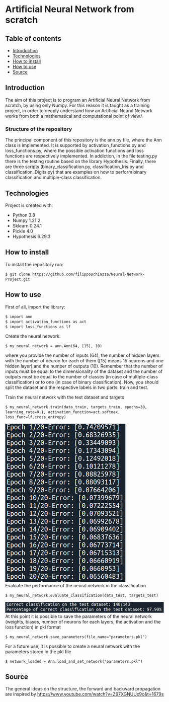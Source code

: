 # Artificial Neural Network from scratch

## Table of contents
* [Introduction](#Introduction)
* [Technologies](#Technologies)
* [How to install](#How-to-install)
* [How to use](#How-to-use)
* [Source](#Source)

## Introduction
The aim of this project is to program an Artificial Neural Network from scratch, by using only Numpy. For this reason it is taught as a training project, in order to deeply understand how an Artificial Neural Network works from both a mathematical and computational point of view.\
### Structure of the repository
The principal component of this repository is the ann.py file, where the Ann class is implemented. It is supported by activation_functions.py and loss_functions.py, where the possible activation functions and loss functions are respectively implemented. In addiction, in the file testing.py there is the testing routine based on the library Hypothesis. Finally, there are three scripts (binary_classification.py, classification_Iris.py and classification_Digits.py) that are examples on how to perform binary classification and multiple-class classification. 

## Technologies
Project is created with: 
* Python 3.8
* Numpy 1.21.2
* Sklearn 0.24.1
* Pickle 4.0
* Hypothesis 6.29.3

## How to install
To install the repository run:
```
$ git clone https://github.com/filipposchiazza/Neural-Network-Project.git
```

## How to use
First of all, import the library:
```
$ import ann
$ import activation_functions as act
$ import loss_functions as lf
```
Create the neural network:
```
$ my_neural_network = ann.Ann(64, [15], 10)
```
where you provide the number of inputs (64), the number of hidden layers with the number of neuron for each of them ([15] means 15 neurons and one hidden layer) and the number of outputs (10). Remember that the number of inputs must be equal to the dimensionality of the dataset and the number of outputs must be equal to the number of classes (in case of multiple-class classification) or to one (in case of binary classification).
Now, you should split the dataset and the respective labels in two parts: train and test.  

Train the neural network with the test dataset and targets
```
$ my_neural_network.train(data_train, targets_train, epochs=30, learning_rate=0.1, activation_function=act.softmax, loss_func=lf.cross_entropy)
```
![Training output](./images/Train.png)\
Evaluate the performance of the neural network in the classification
```
$ my_neural_network.evaluate_classification(data_test, targets_test)
```
![Evaluate classification output](./images/Evaluate_classification.png)\
At this point it is possible to save the parameters of the neural network (weights, biases, number of neurons for each layers, the activation and the loss function) in pkl format
```
$ my_neural_network.save_parameters(file_name="parameters.pkl")
```
For a future use, it is possible to create a neural network with the parameters stored in the pkl file
```
$ network_loaded = Ann.load_and_set_network("parameters.pkl")
```

## Source
The general ideas on the structure, the forward and backward propagation are inspired by https://www.youtube.com/watch?v=Z97XGNUUx9o&t=1679s
